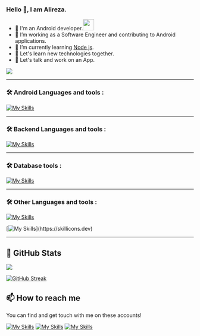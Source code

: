<!--
**Alireza-dev-abbasian/Alireza-dev-abbasian** is a ✨ _special_ ✨ repository because its `README.md` (this file) appears on your GitHub profile.

Here are some ideas to get you started:

- 🔭 I’m currently working on ...
- 🌱 I’m currently learning ...
- 👯 I’m looking to collaborate on ...
- 🤔 I’m looking for help with ...
- 💬 Ask me about ...
- 📫 How to reach me: ...
- 😄 Pronouns: ...
- ⚡ Fun fact: ...
-->
### Hello 👋, I am Alireza.

- 🔭 I'm an Android developer.<img src="https://media.giphy.com/media/WUlplcMpOCEmTGBtBW/giphy.gif" width="30">
- 🌱 I’m working as a Software Engineer and contributing to Android applications.
- 🌱 I’m currently learning [Node js](https://nodejs.org/en).
- 👯 Let's learn new technologies together.
- 💬 Let's talk and work on an App.
<img src="https://komarev.com/ghpvc/?username=alireza-dev-abbasian"/>
<hr>

### 🛠 Android Languages and tools :

[![My Skills](https://skillicons.dev/icons?i=androidstudio,java,kotlin,firebase,gradle)](https://skillicons.dev)

<hr>

### 🛠 Backend Languages and tools :

[![My Skills](https://skillicons.dev/icons?i=nodejs,express,ktor,vue,js,html,css)](https://skillicons.dev)

<hr>

### 🛠 Database tools :

[![My Skills](https://skillicons.dev/icons?i=mysql,sqlite,mongodb,postgres,redis)](https://skillicons.dev)

<hr>

### 🛠 Other Languages and tools :

[![My Skills](https://skillicons.dev/icons?i=docker,kubernetes,linux,bash,git,github,gitlab,postman)](https://skillicons.dev)

[![My Skills](https://skillicons.dev/icons?i=py,qt,)](https://skillicons.dev)
<hr>

## 📌 GitHub Stats

![](https://github-profile-trophy.vercel.app/?username=alireza-dev-abbasian)

[![GitHub Streak](https://streak-stats.demolab.com/?user=alireza-dev-abbasian&theme=compact&theme=vision-friendly-dark)](https://git.io/streak-stats)

## 📫 How to reach me

You can find and get touch with me on these accounts!

[![My Skills](https://skillicons.dev/icons?i=linkedin)](https://www.linkedin.com/in/alireza-dev-abbasian/)
[![My Skills](https://skillicons.dev/icons?i=stackoverflow)](https://stackoverflow.com/users/13582324/alireza-abbasian)
[![My Skills](https://skillicons.dev/icons?i=instagram)](https://www.instagram.com/alireza_dev_abbasian/)


